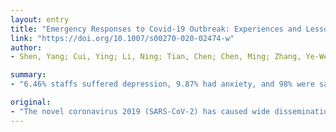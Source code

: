 ```yaml
---
layout: entry
title: "Emergency Responses to Covid-19 Outbreak: Experiences and Lessons from a General Hospital in Nanjing, China"
link: "https://doi.org/10.1007/s00270-020-02474-w"
author:
- Shen, Yang; Cui, Ying; Li, Ning; Tian, Chen; Chen, Ming; Zhang, Ye-Wei; Huang, Ying-Zi; Chen, Hui; Kong, Qing-Fang; Zhang, Qun; Teng, Gao-Jun

summary:
- "6.46% staffs suffered depression, 9.87% had anxiety, and 98% were satisfied with infection control policy. Covid-19 is a government-assigned regional anti-Covid-19 general hospital in Nanjing, Jiangsu Province, China. Three cases have been confirmed in our hospital and no healthcare-associated infection was found. The cost of in-hospital transmission is unbearable, our experiences and lessons suggested prompt actions should be taken immediately to decrease or eliminate potential transmission."

original:
- "The novel coronavirus 2019 (SARS-CoV-2) has caused wide dissemination across the world. Global health systems are facing the unprecedented challenges. Here we shared the experiences and lessons in emergency responses and management from our hospital, a government-assigned regional anti-Covid-19 general hospital in Nanjing, Jiangsu Province, China. Our periodic strategies in dealing with Covid-19 were described in detail. An administrative response including the establishment of Emergency Leadership Committee that was in full charge of management was established. Modifications of infrastructure including the Fever Clinic, inpatient ward, outpatient clinic and operation room were carried out. Special arrangements for outpatient services, hospitalization and surgeries were introduced. Medical personnel training and patient educations were performed. Initiations of Covid-19 researches and application of information technology were introduced. Since January 16, three cases have been confirmed in our hospital and no healthcare-associated infection was found. During the epidemics, 6.46% staffs suffered depression, 9.87% had anxiety, and 98% were satisfied with the infection control policy. Shortages in staffs and medical consumables, and limitation in space were the obstacles we encountered. As the cost of in-hospital transmission is unbearable, our experiences and lessons suggested that prompt actions should be taken immediately to decrease or eliminate potential in-hospital transmission. Experience shared herein may be useful for those facilities that are and may encounter Covid-19."
---
```



